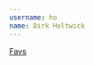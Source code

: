 ```yaml
---
username: ho
name: Dirk Holtwick
---
```


[Favs](https://itunes.apple.com/us/app/favs/id436961703?mt=12&ign-mpt=uo%3D4)
